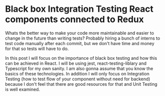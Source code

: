 # Black box Integration Testing React components connected to Redux

Whats the better way to make your code more maintainable and easier to change in the future than writing tests?
Probably hiring a bunch of interns to test code manually after each commit, but we don't have time and money for that so tests will have to do.

In this post I will focus on the importance of black box testing and how this can be achieved  in React.
I will be using jest, react-testing-liblary and Typescript for my own sanity. I am also gonna assume that you know the basics of these technologies.
In addition I will only focus on Integration Testing (how to test flow of your component without need for backend) because I don't feel that there are good resources for that and Unit Testing is well examined.

#
